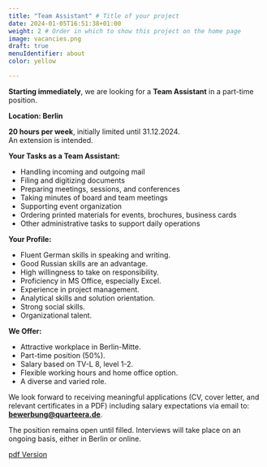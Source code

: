 ```yaml
---
title: "Team Assistant" # Title of your project
date: 2024-01-05T16:51:38+01:00
weight: 2 # Order in which to show this project on the home page
image: vacancies.png
draft: true
menuIdentifier: about
color: yellow

---
```

**Starting immediately**, we are looking for a **Team Assistant** in a part-time position. 

**Location: Berlin**

**20 hours per week**, initially limited until 31.12.2024.  
An extension is intended.

**Your Tasks as a Team Assistant:**

- Handling incoming and outgoing mail
- Filing and digitizing documents
- Preparing meetings, sessions, and conferences
- Taking minutes of board and team meetings
- Supporting event organization
- Ordering printed materials for events, brochures, business cards
- Other administrative tasks to support daily operations

**Your Profile:**

- Fluent German skills in speaking and writing.
- Good Russian skills are an advantage.
- High willingness to take on responsibility.
- Proficiency in MS Office, especially Excel.
- Experience in project management.
- Analytical skills and solution orientation.
- Strong social skills.
- Organizational talent.

**We Offer:**

- Attractive workplace in Berlin-Mitte.
- Part-time position (50%).
- Salary based on TV-L 8, level 1-2.
- Flexible working hours and home office option.
- A diverse and varied role.

We look forward to receiving meaningful applications (CV, cover letter, and relevant certificates in a PDF) including salary expectations via email to: **bewerbung@quarteera.de**.

The position remains open until filled. Interviews will take place on an ongoing basis, either in Berlin or online.

[pdf Version](https://quarteera.de/files/stelle/Assistent_in.pdf)

